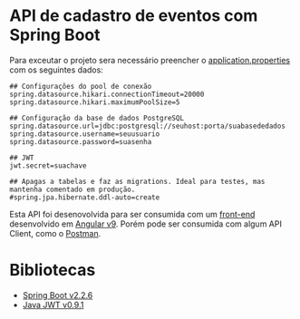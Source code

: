 # API de cadastro de eventos com Spring Boot

Para exceutar o projeto sera necessário preencher o [application.properties](src/main/resources/application.properties) com os seguintes dados:
```properties
## Configurações do pool de conexão
spring.datasource.hikari.connectionTimeout=20000
spring.datasource.hikari.maximumPoolSize=5

## Configuração da base de dados PostgreSQL
spring.datasource.url=jdbc:postgresql://seuhost:porta/suabasededados
spring.datasource.username=seuusuario
spring.datasource.password=suasenha

## JWT
jwt.secret=suachave

## Apagas a tabelas e faz as migrations. Ideal para testes, mas mantenha comentado em produção.
#spring.jpa.hibernate.ddl-auto=create
```

Esta API foi desenovolvida para ser consumida com um [front-end](https://github.com/LuanSSouza/angular-cadastro-eventos) desenvolvido em [Angular v9](https://angular.io/). Porém pode ser consumida com algum API Client, como o [Postman](https://www.postman.com/).

# Bibliotecas
- [Spring Boot v2.2.6](https://spring.io/projects/spring-boot)
- [Java JWT v0.9.1](https://github.com/jwtk/jjwt)
